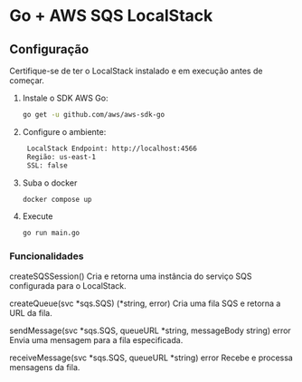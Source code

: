 # Go + AWS SQS LocalStack

## Configuração

Certifique-se de ter o LocalStack instalado e em execução antes de começar.

1. Instale o SDK AWS Go:

   ```bash
   go get -u github.com/aws/aws-sdk-go
   ```
2. Configure o ambiente:
   ```bash
    LocalStack Endpoint: http://localhost:4566
    Região: us-east-1 
    SSL: false
   ```
3. Suba o docker
   ```bash
   docker compose up
   ```
4. Execute 
    ```bash
    go run main.go
    ```

### Funcionalidades
createSQSSession()
Cria e retorna uma instância do serviço SQS configurada para o LocalStack.

createQueue(svc *sqs.SQS) (*string, error)
Cria uma fila SQS e retorna a URL da fila.

sendMessage(svc *sqs.SQS, queueURL *string, messageBody string) error
Envia uma mensagem para a fila especificada.

receiveMessage(svc *sqs.SQS, queueURL *string) error
Recebe e processa mensagens da fila.
